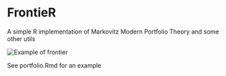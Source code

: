 # FrontieR
A simple R implementation of Markovitz Modern Portfolio Theory and some other utils

![Example of frontier](https://raw.githubusercontent.com/dadaista/portfolio/master/frontier.png)


See portfolio.Rmd for an example
